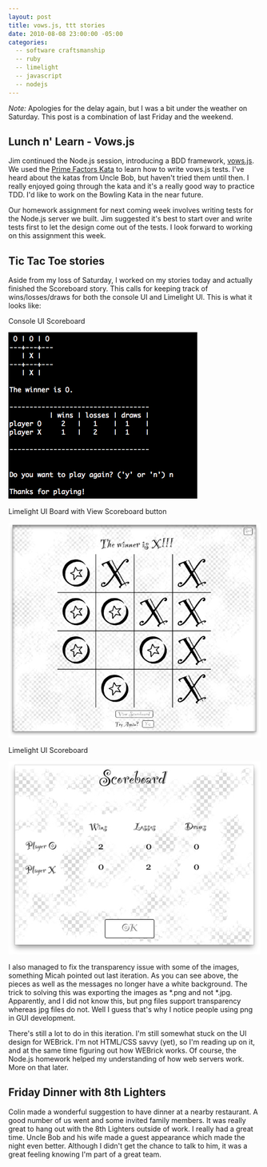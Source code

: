 ```yaml
---
layout: post
title: vows.js, ttt stories
date: 2010-08-08 23:00:00 -05:00
categories:
  -- software craftsmanship
  -- ruby
  -- limelight
  -- javascript
  -- nodejs
---
```


*Note:* Apologies for the delay again, but I was a bit under the weather on Saturday.  This post is a combination of last Friday and the weekend.

## Lunch n' Learn - Vows.js

Jim continued the Node.js session, introducing a BDD framework, [vows.js](http://vowjs.org/).  We used the [Prime Factors Kata](http://butunclebob.com/ArticleS.UncleBob.ThePrimeFactorsKata) to learn how to write vows.js tests.  I've heard about the katas from Uncle Bob, but haven't tried them until then.  I really enjoyed going through the kata and it's a really good way to practice TDD.  I'd like to work on the Bowling Kata in the near future.

Our homework assignment for next coming week involves writing tests for the Node.js server we built.  Jim suggested it's best to start over and write tests first to let the design come out of the tests.  I look forward to working on this assignment this week.

## Tic Tac Toe stories

Aside from my loss of Saturday, I worked on my stories today and actually finished the Scoreboard story.  This calls for keeping track of wins/losses/draws for both the console UI and Limelight UI.  This is what it looks like:

Console UI Scoreboard

![TTT Console Storyboard](/images/ttt_console_scoreboard.jpg)

Limelight UI Board with View Scoreboard button

![Limelight UI Board](/images/ttt_board_final_ii.jpg)

Limelight UI Scoreboard

![Limelight UI Scoreboard](/images/ttt_limelight_scoreboard.jpg)

I also managed to fix the transparency issue with some of the images, something Micah pointed out last iteration.  As you can see above, the pieces as well as the messages no longer have a white background.  The trick to solving this was exporting the images as \*.png and not \*.jpg.  Apparently, and I did not know this, but png files support transparency whereas jpg files do not.  Well I guess that's why I notice people using png in GUI development.

There's still a lot to do in this iteration.  I'm still somewhat stuck on the UI design for WEBrick.  I'm not HTML/CSS savvy (yet), so I'm reading up on it, and at the same time figuring out how WEBrick works.  Of course, the Node.js homework helped my understanding of how web servers work.  More on that later.  

## Friday Dinner with 8th Lighters

Colin made a wonderful suggestion to have dinner at a nearby restaurant.  A good number of us went and some invited family members.  It was really great to hang out with the 8th Lighters outside of work.  I really had a great time.  Uncle Bob and his wife made a guest appearance which made the night even better.  Although I didn't get the chance to talk to him, it was a great feeling knowing I'm part of a great team.

